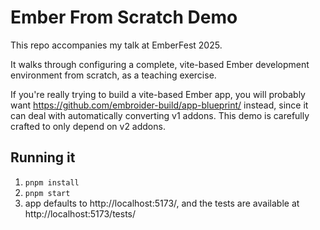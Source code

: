 # Ember From Scratch Demo

This repo accompanies my talk at EmberFest 2025.

It walks through configuring a complete, vite-based Ember development environment from scratch, as a teaching exercise.

If you're really trying to build a vite-based Ember app, you will probably want https://github.com/embroider-build/app-blueprint/ instead, since it can deal with automatically converting v1 addons. This demo is carefully crafted to only depend on v2 addons.

## Running it

1. `pnpm install`
2. `pnpm start`
3. app defaults to http://localhost:5173/, and the tests are available at http://localhost:5173/tests/